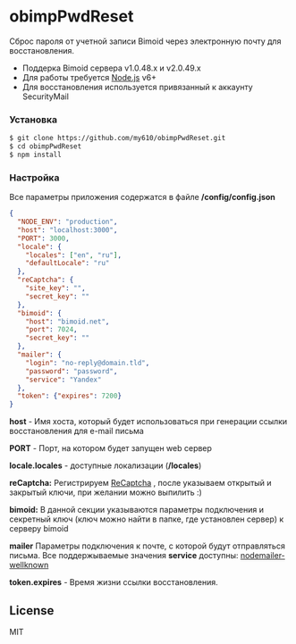 # obimpPwdReset

Сброс пароля от учетной записи Bimoid через электронную почту для восстановления.

  - Поддерка Bimoid сервера v1.0.48.x и v2.0.49.x
  - Для работы требуется [Node.js](https://nodejs.org/) v6+
  - Для восстановления используется привязанный к аккаунту SecurityMail
  
### Установка

```sh
$ git clone https://github.com/my610/obimpPwdReset.git
$ cd obimpPwdReset
$ npm install
```

### Настройка

Все параметры приложения содержатся в файле __/config/config.json__

```json
{
  "NODE_ENV": "production",
  "host": "localhost:3000",
  "PORT": 3000,
  "locale": {
    "locales": ["en", "ru"],
    "defaultLocale": "ru"
  },
  "reCaptcha": {
    "site_key": "",
    "secret_key": ""
  },
  "bimoid": {
    "host": "bimoid.net",
    "port": 7024,
    "secret_key": ""
  },
  "mailer": {
    "login": "no-reply@domain.tld",
    "password": "password",
    "service": "Yandex"
  },
  "token": {"expires": 7200}
}
```

**host** - Имя хоста, который будет использоваться при генерации ссылки восстановления для e-mail письма

**PORT** - Порт, на котором будет запущен web сервер

**locale.locales** - доступные локализации (**/locales**)

**reCaptcha:** Регистрируем [ReCaptcha](https://www.google.com/recaptcha/intro/index.html) , после указываем открытый и закрытый ключи, при желании можно выпилить :)

**bimoid:** В данной секции указываются параметры подключения и секретный ключ (ключ можно найти в папке, где установлен сервер) к серверу bimoid

**mailer** Параметры подключения к почте, с которой будут отправляться письма. Все поддержываемые значения **service** доступны: [nodemailer-wellknown](https://github.com/nodemailer/nodemailer-wellknown#supported-services) 

**token.expires** - Время жизни ссылки восстановления.

License
----

MIT
